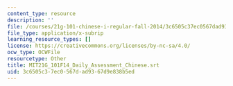 ```yaml
---
content_type: resource
description: ''
file: /courses/21g-101-chinese-i-regular-fall-2014/3c6505c37ec0567dad9367d9e838b5ed_MIT21G_101F14_Daily_Assessment_Chinese.vtt
file_type: application/x-subrip
learning_resource_types: []
license: https://creativecommons.org/licenses/by-nc-sa/4.0/
ocw_type: OCWFile
resourcetype: Other
title: MIT21G_101F14_Daily_Assessment_Chinese.srt
uid: 3c6505c3-7ec0-567d-ad93-67d9e838b5ed
---
```

